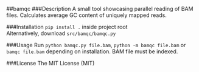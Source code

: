 ##bamqc
###Description
A small tool showcasing parallel reading of BAM files. Calculates average GC content of uniquely mapped reads.

###Installation
`pip install .` inside project root  
Alternatively, download `src/bamqc/bamqc.py`

###Usage
Run `python bamqc.py file.bam`, `python -m bamqc file.bam` or `bamqc file.bam` depending on installation.
BAM file must be indexed.

###License
The MIT License (MIT)